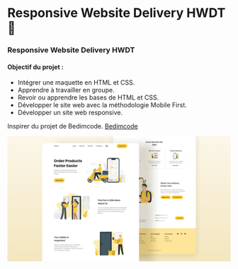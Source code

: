 # Responsive Website Delivery HWDT 🚚
### Responsive Website Delivery HWDT
#### Objectif du projet :
- Intégrer une maquette en HTML et CSS.
- Apprendre à travailler en groupe.
- Revoir ou apprendre les bases de HTML et CSS.
- Développer le site web avec la méthodologie Mobile First.
- Développer un site web responsive.

Inspirer du projet de Bedimcode. [Bedimcode](https://github.com/bedimcode/responsive-website-delivery)

![Delivery website](/preview.png)
